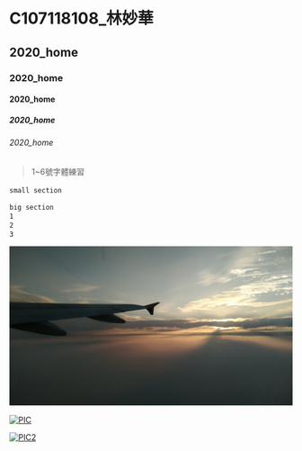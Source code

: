 # C107118108_林妙華
## 2020_home
### 2020_home
#### 2020_home
##### 2020_home
###### 2020_home
> 1~6號字體練習

`small section `

```
big section
1
2
3
```
![飛機](sunset.jpg "太陽")

[![PIC](https://img.youtube.com/vi/StTqXEQ2l-Y/0.jpg)](https://www.youtube.com/watch?v=StTqXEQ2l-Y "Everything Is AWESOME")

[![PIC2](https://img.youtube.com/vi/sSm2dRarhPo/0.jpg)](https://www.youtube.com/watch?v=sSm2dRarhPo "Testing Docker")
